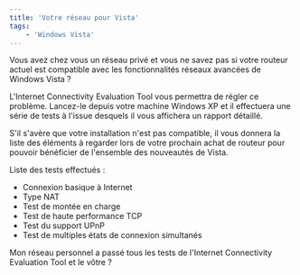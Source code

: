 ```yaml
---
title: 'Votre réseau pour Vista'
tags:
    - 'Windows Vista'
---
```


Vous avez chez vous un réseau privé et vous ne savez pas si votre routeur actuel est compatible avec les fonctionnalités réseaux avancées de Windows Vista ?

L'Internet Connectivity Evaluation Tool vous permettra de régler ce problème. Lancez-le depuis votre machine Windows XP et il effectuera une série de tests à l'issue desquels il vous affichera un rapport détaillé.

S'il s'avère que votre installation n'est pas compatible, il vous donnera la liste des éléments à regarder lors de votre prochain achat de routeur pour pouvoir bénéficier de l'ensemble des nouveautés de Vista.

Liste des tests effectués :

-   Connexion basique à Internet
-   Type NAT
-   Test de montée en charge
-   Test de haute performance TCP
-   Test du support UPnP
-   Test de multiples états de connexion simultanés

Mon réseau personnel a passé tous les tests de l'Internet Connectivity Evaluation Tool et le vôtre ?
